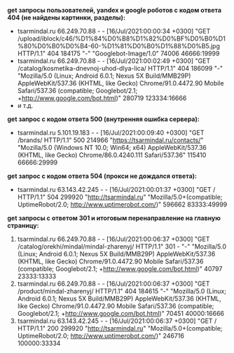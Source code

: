 **get запросы пользователей, yandex и google роботов с кодом ответа 404 (не найдены картинки, разделы):**
* tsarmindal.ru 66.249.70.88 - - [16/Jul/2021:00:00:34 +0300] "GET /upload/iblock/c46/%D1%84%D0%B8%D1%82%D0%BF%D0%B0%D1%80%D0%B0%D0%B4-60-%D1%81%D0%B0%D1%88%D0%B5.jpg HTTP/1.1" 404 184175 "-" "Googlebot-Image/1.0" 74006 46666:19999
* tsarmindal.ru 66.249.70.88 - - [16/Jul/2021:00:02:49 +0300] "GET /catalog/kosmetika-dnevnoj-uhod-dlya-lica/ HTTP/1.1" 404 186099 "-" "Mozilla/5.0 (Linux; Android 6.0.1; Nexus 5X Build/MMB29P) AppleWebKit/537.36 (KHTML, like Gecko) Chrome/91.0.4472.90 Mobile Safari/537.36 (compatible; Googlebot/2.1; +http://www.google.com/bot.html)" 280719 123334:16666
* и т.д.

**get запрос с кодом ответа 500 (внутренняя ошибка сервера):**
* tsarmindal.ru 5.101.19.183 - - [16/Jul/2021:00:09:40 +0300] "GET /brands/ HTTP/1.1" 500 214966 "https://tsarmindal.ru/contacts/" "Mozilla/5.0 (Windows NT 10.0; Win64; x64) AppleWebKit/537.36 (KHTML, like Gecko) Chrome/86.0.4240.111 Safari/537.36" 115410 66666:29999

**get запрос с кодом ответа 504 (прокси не дождался ответа):**
* tsarmindal.ru 63.143.42.245 - - [16/Jul/2021:00:01:37 +0300] "GET / HTTP/1.1" 504 299920 "http://tsarmindal.ru" "Mozilla/5.0+(compatible; UptimeRobot/2.0; http://www.uptimerobot.com/)" 596662 83333:49999

**get запросы с ответом 301 и итоговым перенаправление на главную страницу:**
1. tsarmindal.ru 66.249.70.88 - - [16/Jul/2021:00:06:37 +0300] "GET /catalog/orekhi/mindal/mindal-zharenyj/ HTTP/1.1" 301 - "-" "Mozilla/5.0 (Linux; Android 6.0.1; Nexus 5X Build/MMB29P) AppleWebKit/537.36 (KHTML, like Gecko) Chrome/91.0.4472.90 Mobile Safari/537.36 (compatible; Googlebot/2.1; +http://www.google.com/bot.html)" 40797 23333:13333
1. tsarmindal.ru 66.249.70.88 - - [16/Jul/2021:00:06:37 +0300] "GET /product/mindal-zharenyj/ HTTP/1.1" 404 184615 "-" "Mozilla/5.0 (Linux; Android 6.0.1; Nexus 5X Build/MMB29P) AppleWebKit/537.36 (KHTML, like Gecko) Chrome/91.0.4472.90 Mobile Safari/537.36 (compatible; Googlebot/2.1; +http://www.google.com/bot.html)" 70451 40000:16666
1. tsarmindal.ru 63.143.42.245 - - [16/Jul/2021:00:06:37 +0300] "GET / HTTP/1.1" 200 299920 "http://tsarmindal.ru" "Mozilla/5.0+(compatible; UptimeRobot/2.0; http://www.uptimerobot.com/)" 246716 100000:33334
